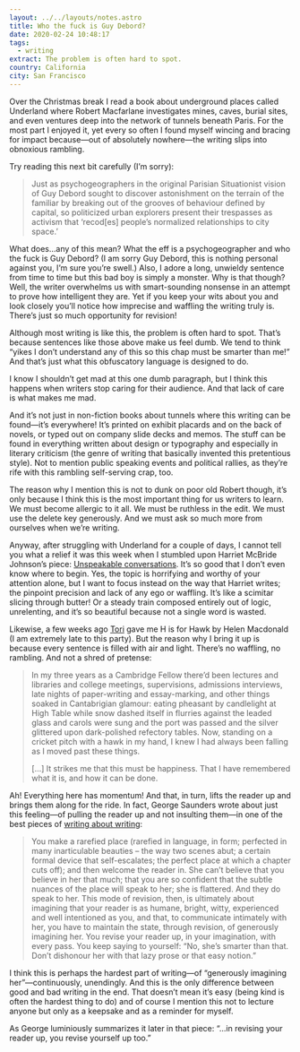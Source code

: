 ```yaml
---
layout: ../../layouts/notes.astro
title: Who the fuck is Guy Debord?
date: 2020-02-24 10:48:17
tags:
  - writing
extract: The problem is often hard to spot.
country: California
city: San Francisco
---
```


Over the Christmas break I read a book about underground places called Underland where Robert Macfarlane investigates mines, caves, burial sites, and even ventures deep into the network of tunnels beneath Paris. For the most part I enjoyed it, yet every so often I found myself wincing and bracing for impact because—out of absolutely nowhere—the writing slips into obnoxious rambling.

Try reading this next bit carefully (I’m sorry):

> Just as psychogeographers in the original Parisian Situationist vision of Guy Debord sought to discover astonishment on the terrain of the familiar by breaking out of the grooves of behaviour defined by capital, so politicized urban explorers present their trespasses as activism that ‘recod[es] people’s normalized relationships to city space.’

What does...any of this mean? What the eff is a psychogeographer and who the fuck is Guy Debord? (I am sorry Guy Debord, this is nothing personal against you, I’m sure you’re swell.) Also, I adore a long, unwieldy sentence from time to time but this bad boy is simply a monster. Why is that though? Well, the writer overwhelms us with smart-sounding nonsense in an attempt to prove how intelligent they are. Yet if you keep your wits about you and look closely you’ll notice how imprecise and waffling the writing truly is. There’s just so much opportunity for revision!

Although most writing is like this, the problem is often hard to spot. That’s because sentences like those above make us feel dumb. We tend to think “yikes I don’t understand any of this so this chap must be smarter than me!” And that’s just what this obfuscatory language is designed to do.

I know I shouldn’t get mad at this one dumb paragraph, but I think this happens when writers stop caring for their audience. And that lack of care is what makes me mad.

And it’s not just in non-fiction books about tunnels where this writing can be found—it’s everywhere! It’s printed on exhibit placards and on the back of novels, or typed out on company slide decks and memos. The stuff can be found in everything written about design or typography and especially in literary criticism (the genre of writing that basically invented this pretentious style). Not to mention public speaking events and political rallies, as they’re rife with this rambling self-serving crap, too.

The reason why I mention this is not to dunk on poor old Robert though, it’s only because I think this is the most important thing for us writers to learn. We must become allergic to it all. We must be ruthless in the edit. We must use the delete key generously. And we must ask so much more from ourselves when we’re writing.

Anyway, after struggling with Underland for a couple of days, I cannot tell you what a relief it was this week when I stumbled upon Harriet McBride Johnson’s piece: [Unspeakable conversations](https://www.nytimes.com/2003/02/16/magazine/unspeakable-conversations.html). It’s so good that I don’t even know where to begin. Yes, the topic is horrifying and worthy of your attention alone, but I want to focus instead on the way that Harriet writes; the pinpoint precision and lack of any ego or waffling. It’s like a scimitar slicing through butter! Or a steady train composed entirely out of logic, unrelenting, and it’s so beautiful because not a single word is wasted.

Likewise, a few weeks ago [Tori](https://torihinn.com) gave me H is for Hawk by Helen Macdonald (I am extremely late to this party). But the reason why I bring it up is because every sentence is filled with air and light. There’s no waffling, no rambling. And not a shred of pretense:

> In my three years as a Cambridge Fellow there’d been lectures and libraries and college meetings, supervisions, admissions interviews, late nights of paper-writing and essay-marking, and other things soaked in Cantabrigian glamour: eating pheasant by candlelight at High Table while snow dashed itself in flurries against the leaded glass and carols were sung and the port was passed and the silver glittered upon dark-polished refectory tables. Now, standing on a cricket pitch with a hawk in my hand, I knew I had always been falling as I moved past these things.
>
> [...] It strikes me that this must be happiness. That I have remembered what it is, and how it can be done.

Ah! Everything here has momentum! And that, in turn, lifts the reader up and brings them along for the ride. In fact, George Saunders wrote about just this feeling—of pulling the reader up and not insulting them—in one of the best pieces of [writing about writing](https://www.theguardian.com/books/2017/mar/04/what-writers-really-do-when-they-write):

> You make a rarefied place (rarefied in language, in form; perfected in many inarticulable beauties – the way two scenes abut; a certain formal device that self-escalates; the perfect place at which a chapter cuts off); and then welcome the reader in. She can’t believe that you believe in her that much; that you are so confident that the subtle nuances of the place will speak to her; she is flattered. And they do speak to her. This mode of revision, then, is ultimately about imagining that your reader is as humane, bright, witty, experienced and well intentioned as you, and that, to communicate intimately with her, you have to maintain the state, through revision, of generously imagining her. You revise your reader up, in your imagination, with every pass. You keep saying to yourself: “No, she’s smarter than that. Don’t dishonour her with that lazy prose or that easy notion.”

I think this is perhaps the hardest part of writing—of “generously imagining her”—continuously, unendingly. And this is the only difference between good and bad writing in the end. That doesn’t mean it’s easy (being kind is often the hardest thing to do) and of course I mention this not to lecture anyone but only as a keepsake and as a reminder for myself.

As George luminiously summarizes it later in that piece: “...in revising your reader up, you revise yourself up too.”
